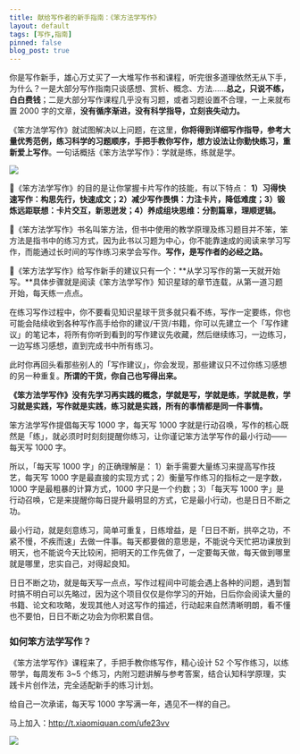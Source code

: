 ```yaml
---
title: 献给写作者的新手指南：《笨方法学写作》
layout: default
tags: [写作,指南]
pinned: false
blog_post: true
---
```


你是写作新手，雄心万丈买了一大堆写作书和课程，听完很多道理依然无从下手，为什么？一是大部分写作指南只谈感想、赏析、概念、方法……**总之，只说不练，白白费钱**；二是大部分写作课程几乎没有习题，或者习题设置不合理，一上来就布置 2000 字的文章，**没有循序渐进，没有科学指导，立刻丧失动力。**

《笨方法学写作》就试图解决以上问题，在这里，**你将得到详细写作指导，参考大量优秀范例，练习科学的习题顺序，手把手教你写作，想方设法让你勤快练习，重新爱上写作**。一句话概括《笨方法学写作》：学就是练，练就是学。

![](http://openmindclub.qiniudn.com/omt/KnowledgePlanet02.jpg)

《笨方法学写作》的目的是让你掌握卡片写作的技能，有以下特点： **1）习得快速写作：构思先行，快速成文；2）减少写作畏惧：力注卡片，降低难度；3）锻炼远距联想：卡片交互，新思迸发；4）养成组块思维：分割篇章，理顺逻辑。**

《笨方法学写作》书名叫笨方法，但书中使用的教学原理及练习题目并不笨，笨方法是指书中的练习方式，因为此书以习题为中心，你不能靠速成的阅读来学习写作，而能通过长时间的写作练习来学会写作。**写作，是写作者的必经之路。**

《笨方法学写作》给写作新手的建议只有一个：**从学习写作的第一天就开始写。**具体步骤就是阅读《笨方法学写作》知识星球的章节连载，从第一道习题开始，每天练一点点。

在练习写作过程中，你不要看见知识星球干货多就只看不练，写作一定要练，你也可能会陆续收到各种写作高手给你的建议/干货/书籍，你可以先建立一个「写作建议」的笔记本，将所有你听到看到的写作建议先收藏，然后继续练习，一边练习，一边写练习感想，直到完成书中所有练习。

此时你再回头看那些别人的「写作建议」，你会发现，那些建议只不过你练习感想的另一种重复。**所谓的干货，你自己也写得出来。**

**《笨方法学写作》没有先学习再实践的概念，学就是写，学就是练，学就是教，学习就是实践，写作就是实践，练习就是实践，所有的事情都是同一件事情。**

笨方法学写作提倡每天写 1000  字，每天写 1000  字就是行动召唤，写作的核心既然是「练」，就必须时时刻刻提醒你练习，让你谨记笨方法学写作的最小行动——每天写 1000 字。

所以，「每天写 1000 字」的正确理解是： 1）新手需要大量练习来提高写作技艺，每天写 1000 字是最直接的实现方式；2）衡量写作练习的指标之一是字数，1000 字是最粗暴的计算方式，1000 字只是一个约数；3）「每天写 1000 字」是行动召唤，它是来提醒你每日提升最明显的方式，它是最小行动，也是日日不断之功。

最小行动，就是刻意练习，简单可重复，日练增益，是「日日不断，拱卒之功，不紧不慢，不疾而速」去做一件事。每天都要做的意思是，不能说今天忙把功课放到明天，也不能说今天比较闲，把明天的工作先做了，一定要每天做，每天做到哪里就是哪里，忠实自己，对得起良知。

日日不断之功，就是每天写一点点，写作过程间中可能会遇上各种的问题，遇到暂时搞不明白可以先略过，因为这个项目仅仅是你学习的开始，日后你会阅读大量的书籍、论文和攻略，发现其他人对这写作的描述，行动起来自然清晰明朗，看不懂也不要怕，日日不断之功会为你积累自信。

### **如何笨方法学写作？**

《笨方法学写作》课程来了，手把手教你练写作，精心设计 52 个写作练习，以练带学，每周发布 3~5 个练习，内附习题讲解与参考答案，结合认知科学原理，实践卡片创作法，完全适配新手的练习计划。

给自己一次承诺，每天写 1000 字写满一年，遇见不一样的自己。

马上加入：http://t.xiaomiquan.com/ufe23vv

![](http://openmindclub.qiniudn.com/omt/KnowledgePlanet.jpg)












